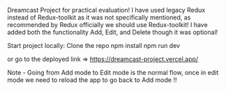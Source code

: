 Dreamcast Project for practical evaluation!
I have used legacy Redux instead of Redux-toolkit as it was not specifically mentioned, as recommended by Redux officially we should use Redux-toolkit!
I have added both the functionality Add, Edit, and Delete though it was optional!

Start project locally:
Clone the repo
npm install
npm run dev

or go to the deployed link => https://dreamcast-project.vercel.app/

Note - Going from Add mode to Edit mode is the normal flow, once in edit mode we need to reload the app to go back to Add mode !!
